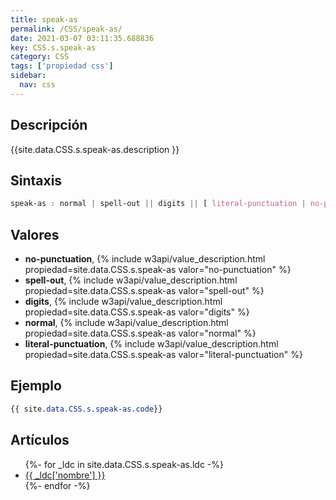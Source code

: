 ```yaml
---
title: speak-as
permalink: /CSS/speak-as/
date: 2021-03-07 03:11:35.688836
key: CSS.s.speak-as
category: CSS
tags: ['propiedad css']
sidebar: 
  nav: css
---
```


## Descripción
{{site.data.CSS.s.speak-as.description }}

## Sintaxis
~~~css
speak-as : normal | spell-out || digits || [ literal-punctuation | no-punctuation ]
~~~

## Valores
* **no-punctuation**,  {% include w3api/value_description.html propiedad=site.data.CSS.s.speak-as valor="no-punctuation" %}
* **spell-out**,  {% include w3api/value_description.html propiedad=site.data.CSS.s.speak-as valor="spell-out" %}
* **digits**,  {% include w3api/value_description.html propiedad=site.data.CSS.s.speak-as valor="digits" %}
* **normal**,  {% include w3api/value_description.html propiedad=site.data.CSS.s.speak-as valor="normal" %}
* **literal-punctuation**,  {% include w3api/value_description.html propiedad=site.data.CSS.s.speak-as valor="literal-punctuation" %}

## Ejemplo
~~~css
{{ site.data.CSS.s.speak-as.code}}
~~~

## Artículos
<ul>
{%- for _ldc in site.data.CSS.s.speak-as.ldc -%}
   <li>
       <a href="{{_ldc['url'] }}">{{ _ldc['nombre'] }}</a>
   </li>
{%- endfor -%}
</ul>
